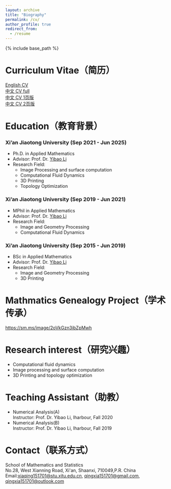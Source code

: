 ```yaml
---
layout: archive
title: "Biography"
permalink: /cv/
author_profile: true
redirect_from:
  - /resume
---
```


{% include base_path %}

Curriculum Vitae（简历）
=====
[English CV](https://qingxiaxjtu.com/files/CV-EN.pdf)   
[中文 CV full](https://qingxiaxjtu.com/files/CV-CN.pdf)   
[中文 CV 1页版](https://qingxiaxjtu.com/files/CV-CN2.pdf)   
[中文 CV 2页版](https://qingxiaxjtu.com/files/CV-CN3.pdf)   

Education（教育背景）
======
### Xi’an Jiaotong University (Sep 2021 - Jun 2025)
+ Ph.D. in Applied Mathematics
+ Advisor: Prof. Dr. [Yibao Li](http://gr.xjtu.edu.cn/web/yibaoli)
+ Research Field:   
    - Image Processing and surface computation
    - Computational Fluid Dynamics   
    - 3D Printing     
    - Topology Optimization    

### Xi’an Jiaotong University (Sep 2019 - Jun 2021)
+ MPhil in Applied Mathematics
+ Advisor: Prof. Dr. [Yibao Li](http://gr.xjtu.edu.cn/web/yibaoli)
+ Research Field:   
    - Image and Geometry Processing
    - Computational Fluid Dynamics 

### Xi’an Jiaotong University (Sep 2015 - Jun 2019)
+ BSc in Applied Mathematics
+ Advisor: Prof. Dr. [Yibao Li](http://gr.xjtu.edu.cn/web/yibaoli)
+ Research Field:    
    - Image and Geometry Processing
    - 3D Printing
 
Mathmatics Genealogy Project（学术传承）
=====
https://sm.ms/image/2oVkGzn3ibZpMwh
  
Research interest（研究兴趣）
=====
+ Computational fluid dynamics
+ Image processing and surface computation
+ 3D Printing and topology optimization

Teaching Assistant（助教）
======
+ Numerical Analysis(A)   
Instructor: Prof. Dr. Yibao Li, Iharbour, Fall 2020
+ Numerical Analysis(B)   
Instructor: Prof. Dr. Yibao Li, Iharbour, Fall 2019   
  
  
Contact（联系方式）
======
School of Mathematics and Statistics   
No.28, West Xianning Road, Xi'an, Shaanxi, 710049,P.R. China   
Email:xiaqing151701@stu.xjtu.edu.cn, qingxia151701@gmail.com, qingxia151701@outlook.com
